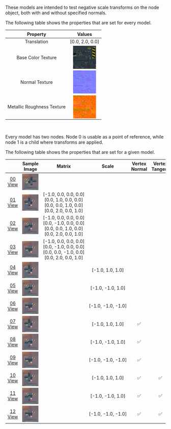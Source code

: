 These models are intended to test negative scale transforms on the node object, both with and without specified normals.  

The following table shows the properties that are set for every model.  

| Property | **Values** |
| :---: | :---: |
| Translation | [0.0,&nbsp;2.0,&nbsp;0.0] |
| Base Color Texture | [<img src="Figures/Thumbnails/BaseColor_Nodes.png" align="middle">](Textures/BaseColor_Nodes.png) |
| Normal Texture | [<img src="Figures/Thumbnails/Normal_Nodes.png" align="middle">](Textures/Normal_Nodes.png) |
| Metallic Roughness Texture | [<img src="Figures/Thumbnails/MetallicRoughness_Nodes.png" align="middle">](Textures/MetallicRoughness_Nodes.png) |


<br>

Every model has two nodes. Node 0 is usable as a point of reference, while node 1 is a child where transforms are applied.  

The following table shows the properties that are set for a given model.  

|   | Sample Image | Matrix | Scale | Vertex Normal | Vertex Tangent |
| :---: | :---: | :---: | :---: | :---: | :---: |
| [00](Node_NegativeScale_00.gltf)<br>[View](https://bghgary.github.io/glTF-Assets-Viewer/?folder=15&model=0) | [<img src="Figures/Thumbnails/Node_NegativeScale_00.png" align="middle">](Figures/SampleImages/Node_NegativeScale_00.png) |   |   |   |   |
| [01](Node_NegativeScale_01.gltf)<br>[View](https://bghgary.github.io/glTF-Assets-Viewer/?folder=15&model=1) | [<img src="Figures/Thumbnails/Node_NegativeScale_01.png" align="middle">](Figures/SampleImages/Node_NegativeScale_01.png) | [-1.0,&nbsp;0.0,&nbsp;0.0,&nbsp;0.0]<br>[0.0,&nbsp;1.0,&nbsp;0.0,&nbsp;0.0]<br>[0.0,&nbsp;0.0,&nbsp;1.0,&nbsp;0.0]<br>[0.0,&nbsp;2.0,&nbsp;0.0,&nbsp;1.0]<br> |   |   |   |
| [02](Node_NegativeScale_02.gltf)<br>[View](https://bghgary.github.io/glTF-Assets-Viewer/?folder=15&model=2) | [<img src="Figures/Thumbnails/Node_NegativeScale_02.png" align="middle">](Figures/SampleImages/Node_NegativeScale_02.png) | [-1.0,&nbsp;0.0,&nbsp;0.0,&nbsp;0.0]<br>[0.0,&nbsp;-1.0,&nbsp;0.0,&nbsp;0.0]<br>[0.0,&nbsp;0.0,&nbsp;1.0,&nbsp;0.0]<br>[0.0,&nbsp;2.0,&nbsp;0.0,&nbsp;1.0]<br> |   |   |   |
| [03](Node_NegativeScale_03.gltf)<br>[View](https://bghgary.github.io/glTF-Assets-Viewer/?folder=15&model=3) | [<img src="Figures/Thumbnails/Node_NegativeScale_03.png" align="middle">](Figures/SampleImages/Node_NegativeScale_03.png) | [-1.0,&nbsp;0.0,&nbsp;0.0,&nbsp;0.0]<br>[0.0,&nbsp;-1.0,&nbsp;0.0,&nbsp;0.0]<br>[0.0,&nbsp;0.0,&nbsp;-1.0,&nbsp;0.0]<br>[0.0,&nbsp;2.0,&nbsp;0.0,&nbsp;1.0]<br> |   |   |   |
| [04](Node_NegativeScale_04.gltf)<br>[View](https://bghgary.github.io/glTF-Assets-Viewer/?folder=15&model=4) | [<img src="Figures/Thumbnails/Node_NegativeScale_04.png" align="middle">](Figures/SampleImages/Node_NegativeScale_04.png) |   | [-1.0,&nbsp;1.0,&nbsp;1.0] |   |   |
| [05](Node_NegativeScale_05.gltf)<br>[View](https://bghgary.github.io/glTF-Assets-Viewer/?folder=15&model=5) | [<img src="Figures/Thumbnails/Node_NegativeScale_05.png" align="middle">](Figures/SampleImages/Node_NegativeScale_05.png) |   | [-1.0,&nbsp;-1.0,&nbsp;1.0] |   |   |
| [06](Node_NegativeScale_06.gltf)<br>[View](https://bghgary.github.io/glTF-Assets-Viewer/?folder=15&model=6) | [<img src="Figures/Thumbnails/Node_NegativeScale_06.png" align="middle">](Figures/SampleImages/Node_NegativeScale_06.png) |   | [-1.0,&nbsp;-1.0,&nbsp;-1.0] |   |   |
| [07](Node_NegativeScale_07.gltf)<br>[View](https://bghgary.github.io/glTF-Assets-Viewer/?folder=15&model=7) | [<img src="Figures/Thumbnails/Node_NegativeScale_07.png" align="middle">](Figures/SampleImages/Node_NegativeScale_07.png) |   | [-1.0,&nbsp;1.0,&nbsp;1.0] | :white_check_mark: |   |
| [08](Node_NegativeScale_08.gltf)<br>[View](https://bghgary.github.io/glTF-Assets-Viewer/?folder=15&model=8) | [<img src="Figures/Thumbnails/Node_NegativeScale_08.png" align="middle">](Figures/SampleImages/Node_NegativeScale_08.png) |   | [-1.0,&nbsp;-1.0,&nbsp;1.0] | :white_check_mark: |   |
| [09](Node_NegativeScale_09.gltf)<br>[View](https://bghgary.github.io/glTF-Assets-Viewer/?folder=15&model=9) | [<img src="Figures/Thumbnails/Node_NegativeScale_09.png" align="middle">](Figures/SampleImages/Node_NegativeScale_09.png) |   | [-1.0,&nbsp;-1.0,&nbsp;-1.0] | :white_check_mark: |   |
| [10](Node_NegativeScale_10.gltf)<br>[View](https://bghgary.github.io/glTF-Assets-Viewer/?folder=15&model=10) | [<img src="Figures/Thumbnails/Node_NegativeScale_10.png" align="middle">](Figures/SampleImages/Node_NegativeScale_10.png) |   | [-1.0,&nbsp;1.0,&nbsp;1.0] | :white_check_mark: | :white_check_mark: |
| [11](Node_NegativeScale_11.gltf)<br>[View](https://bghgary.github.io/glTF-Assets-Viewer/?folder=15&model=11) | [<img src="Figures/Thumbnails/Node_NegativeScale_11.png" align="middle">](Figures/SampleImages/Node_NegativeScale_11.png) |   | [-1.0,&nbsp;-1.0,&nbsp;1.0] | :white_check_mark: | :white_check_mark: |
| [12](Node_NegativeScale_12.gltf)<br>[View](https://bghgary.github.io/glTF-Assets-Viewer/?folder=15&model=12) | [<img src="Figures/Thumbnails/Node_NegativeScale_12.png" align="middle">](Figures/SampleImages/Node_NegativeScale_12.png) |   | [-1.0,&nbsp;-1.0,&nbsp;-1.0] | :white_check_mark: | :white_check_mark: |
 
